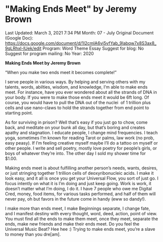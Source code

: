 # "Making Ends Meet" by Jeremy Brown

Last Updated: March 3, 2021 7:34 PM
Month: 07 - July
Original Document (Google Doc): https://docs.google.com/document/d/1I2cmIA6vj5vfYab_9labqw7x8S3ax8_9qLRhxl-lUek/edit
Program: Word Theme Essay
Suggest for blog: No
Suggest for program mailing: No
Year: 2020

**Making Ends Meet by Jeremy Brown**

“When you make two ends meet it becomes complete!”

I serve people in various ways. By helping and serving others with my talents, words, abilties, wisdom, and knowledge, I’m able to make ends meet. For instance, have you ever wondered about all the strands of DNA in your body. If you were to make those ends meet it would be 6ft long. Of course, you would have to pull the DNA out of the nuclei  of 1 trillion plus cells and use nano-claws to hold the strands together from end point to starting point.

As for surviving in prison? Well that’s easy if you just go to chow, come back, and meditate on your bunk all day, but that’s boring and creates apathy and stagnation. I educate people, I change mind frequencies. I teach yoga, sometimes I’m known for reading Tarot or palms, law work (no prob, easy peasy). If I’m feeling creative myself maybe I’ll do a tattoo on myself or other people. I write and sell poetry, mostly love poetry for people’s girls, or boys of whatever they’re into. The other day I sold my shower time for $1.00.

Making ends meet is about fulfilling another person’s needs, wants, desires, or just stringing together 1 trillion cells of deoxyribonucleic acids. I make it look easy, and it all is once you get your Universal Flow, you sort of just go. I focus intently on what it is I’m doing and just keep going. Work is work, it doesn’t matter what I’m doing, I do it. I have 7 people who owe me Digital Cred, money, food items, for various tasks performed, and half of them will never pay, oh but favors in the future come in handy (eww so dandy!).

I make more than ends meet, I make Beginnings separate, I change fate, and I manifest destiny with every thought, word, deed, action, point of view. You must find all the ends to make them meet, once they meet, separate the ends, make new friends and make their ends meet. Do you feel the Universal Music Beat? Hee hee :) Trying to make ends meet, you’re a slave to money than you dre[am].